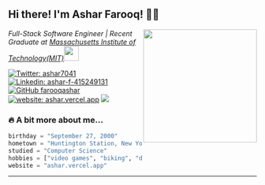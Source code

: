 <h2> Hi there! I'm Ashar Farooq! 👋🏽</h2>
<img align='right' src="https://media.giphy.com/media/l3vR85PnGsBwu1PFK/giphy.gif" width="230">
<p><em>Full-Stack Software Engineer | Recent Graduate at <a target="_blank" href="http://web.mit.edu/">Massachusetts Institute of Technology(MIT)</a><img src="https://images.squarespace-cdn.com/content/v1/5cdb2f71f4e53161eb7561c7/1558015603977-O3VWZLA8969GZRLG8CMR/Dome+sketchy-02.png?format=2500w" width="30"></br>
</em></p>

[![Twitter: ashar7041](https://img.shields.io/twitter/follow/ashar7041?style=social)](https://twitter.com/ashar7041)
[![Linkedin: ashar-f-415249131](https://img.shields.io/badge/-asharfarooq-blue?style=flat-square&logo=Linkedin&logoColor=white&link=https://www.linkedin.com/in/ashar-f-415249131/)](https://www.linkedin.com/in/ashar-f-415249131/)
[![GitHub farooqashar](https://img.shields.io/github/followers/farooqashar?label=follow&style=social)](https://github.com/farooqashar)
[![website: ashar.vercel.app](https://img.shields.io/badge/Website-ashar.vercel.app-blue)](https://ashar.vercel.app)
![](https://visitor-badge.laobi.icu/badge?page_id=farooqashar.farooqashar)


### 🔥 A bit more about me...  

```python
birthday = "September 27, 2000"
hometown = "Huntington Station, New York"
studied = "Computer Science"
hobbies = ["video games", "biking", "driving", "traveling", "watching YouTube"]
website = "ashar.vercel.app"
```
---
